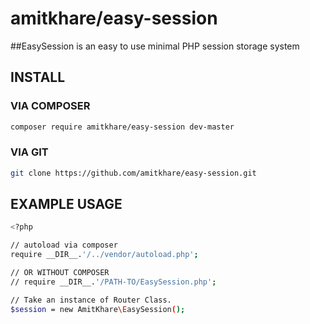 # amitkhare/easy-session

##EasySession is an easy to use minimal PHP session storage system

## INSTALL
### VIA COMPOSER
```sh
composer require amitkhare/easy-session dev-master
```
### VIA GIT
```sh
git clone https://github.com/amitkhare/easy-session.git
```



## EXAMPLE USAGE

```sh
<?php

// autoload via composer
require __DIR__.'/../vendor/autoload.php';

// OR WITHOUT COMPOSER
// require __DIR__.'/PATH-TO/EasySession.php';

// Take an instance of Router Class.
$session = new AmitKhare\EasySession();



```
